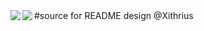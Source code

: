 <img align="left" src="https://github-readme-stats.vercel.app/api?username=rajkunamaneni&&layout=compact&count_private=true&show_icons=true&hide_border=true&card_width=200&include_all_commits=true&bg_color=0D1117&title_color=FFFFFF&text_color=FFFFFF&icon_color=FFFFFF"/>
<img align="left" src="https://github-readme-stats.vercel.app/api/top-langs/?username=rajkunamaneni&layout=compact&hide_border=true&card_width=200&bg_color=0D1117&title_color=FFFFFF&text_color=FFFFFF&icon_color=FFFFFF"/>
#source for README design @Xithrius
